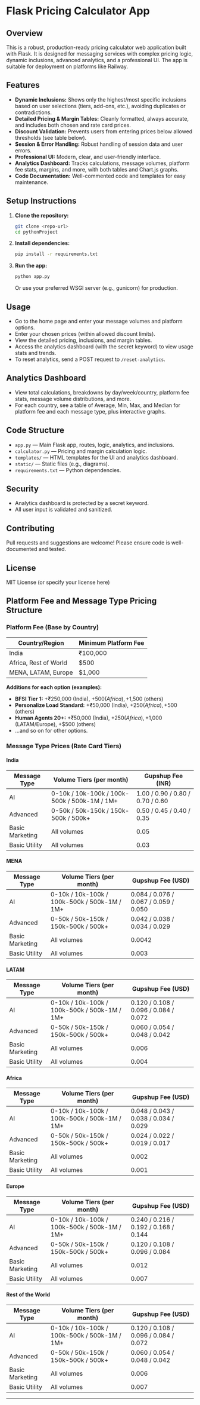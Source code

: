 # Flask Pricing Calculator App

## Overview
This is a robust, production-ready pricing calculator web application built with Flask. It is designed for messaging services with complex pricing logic, dynamic inclusions, advanced analytics, and a professional UI. The app is suitable for deployment on platforms like Railway.

## Features
- **Dynamic Inclusions:** Shows only the highest/most specific inclusions based on user selections (tiers, add-ons, etc.), avoiding duplicates or contradictions.
- **Detailed Pricing & Margin Tables:** Cleanly formatted, always accurate, and includes both chosen and rate card prices.
- **Discount Validation:** Prevents users from entering prices below allowed thresholds (see table below).
- **Session & Error Handling:** Robust handling of session data and user errors.
- **Professional UI:** Modern, clear, and user-friendly interface.
- **Analytics Dashboard:** Tracks calculations, message volumes, platform fee stats, margins, and more, with both tables and Chart.js graphs.
- **Code Documentation:** Well-commented code and templates for easy maintenance.

## Setup Instructions
1. **Clone the repository:**
   ```bash
   git clone <repo-url>
   cd pythonProject
   ```
2. **Install dependencies:**
   ```bash
   pip install -r requirements.txt
   ```
3. **Run the app:**
   ```bash
   python app.py
   ```
   Or use your preferred WSGI server (e.g., gunicorn) for production.

## Usage
- Go to the home page and enter your message volumes and platform options.
- Enter your chosen prices (within allowed discount limits).
- View the detailed pricing, inclusions, and margin tables.
- Access the analytics dashboard (with the secret keyword) to view usage stats and trends.
- To reset analytics, send a POST request to `/reset-analytics`.

## Analytics Dashboard
- View total calculations, breakdowns by day/week/country, platform fee stats, message volume distributions, and more.
- For each country, see a table of Average, Min, Max, and Median for platform fee and each message type, plus interactive graphs.

## Code Structure
- `app.py` — Main Flask app, routes, logic, analytics, and inclusions.
- `calculator.py` — Pricing and margin calculation logic.
- `templates/` — HTML templates for the UI and analytics dashboard.
- `static/` — Static files (e.g., diagrams).
- `requirements.txt` — Python dependencies.

## Security
- Analytics dashboard is protected by a secret keyword.
- All user input is validated and sanitized.

## Contributing
Pull requests and suggestions are welcome! Please ensure code is well-documented and tested.

## License
MIT License (or specify your license here)

## Platform Fee and Message Type Pricing Structure

### Platform Fee (Base by Country)
| Country/Region         | Minimum Platform Fee |
|------------------------|---------------------|
| India                  | ₹100,000            |
| Africa, Rest of World  | $500                |
| MENA, LATAM, Europe    | $1,000              |

**Additions for each option (examples):**
- **BFSI Tier 1:** +₹250,000 (India), +$500 (Africa), +$1,500 (others)
- **Personalize Load Standard:** +₹50,000 (India), +$250 (Africa), +$500 (others)
- **Human Agents 20+:** +₹50,000 (India), +$250 (Africa), +$1,000 (LATAM/Europe), +$500 (others)
- ...and so on for other options.

### Message Type Prices (Rate Card Tiers)

#### India
| Message Type         | Volume Tiers (per month)         | Gupshup Fee (INR) |
|----------------------|----------------------------------|-------------------|
| AI                   | 0-10k / 10k-100k / 100k-500k / 500k-1M / 1M+ | 1.00 / 0.90 / 0.80 / 0.70 / 0.60 |
| Advanced             | 0-50k / 50k-150k / 150k-500k / 500k+ | 0.50 / 0.45 / 0.40 / 0.35 |
| Basic Marketing      | All volumes                      | 0.05        |
| Basic Utility        | All volumes                      | 0.03        |

#### MENA
| Message Type         | Volume Tiers (per month)         | Gupshup Fee (USD) |
|----------------------|----------------------------------|-------------------|
| AI                   | 0-10k / 10k-100k / 100k-500k / 500k-1M / 1M+ | 0.084 / 0.076 / 0.067 / 0.059 / 0.050 |
| Advanced             | 0-50k / 50k-150k / 150k-500k / 500k+ | 0.042 / 0.038 / 0.034 / 0.029 |
| Basic Marketing      | All volumes                      | 0.0042      |
| Basic Utility        | All volumes                      | 0.003       |

#### LATAM
| Message Type         | Volume Tiers (per month)         | Gupshup Fee (USD) |
|----------------------|----------------------------------|-------------------|
| AI                   | 0-10k / 10k-100k / 100k-500k / 500k-1M / 1M+ | 0.120 / 0.108 / 0.096 / 0.084 / 0.072 |
| Advanced             | 0-50k / 50k-150k / 150k-500k / 500k+ | 0.060 / 0.054 / 0.048 / 0.042 |
| Basic Marketing      | All volumes                      | 0.006       |
| Basic Utility        | All volumes                      | 0.004       |

#### Africa
| Message Type         | Volume Tiers (per month)         | Gupshup Fee (USD) |
|----------------------|----------------------------------|-------------------|
| AI                   | 0-10k / 10k-100k / 100k-500k / 500k-1M / 1M+ | 0.048 / 0.043 / 0.038 / 0.034 / 0.029 |
| Advanced             | 0-50k / 50k-150k / 150k-500k / 500k+ | 0.024 / 0.022 / 0.019 / 0.017 |
| Basic Marketing      | All volumes                      | 0.002       |
| Basic Utility        | All volumes                      | 0.001       |

#### Europe
| Message Type         | Volume Tiers (per month)         | Gupshup Fee (USD) |
|----------------------|----------------------------------|-------------------|
| AI                   | 0-10k / 10k-100k / 100k-500k / 500k-1M / 1M+ | 0.240 / 0.216 / 0.192 / 0.168 / 0.144 |
| Advanced             | 0-50k / 50k-150k / 150k-500k / 500k+ | 0.120 / 0.108 / 0.096 / 0.084 |
| Basic Marketing      | All volumes                      | 0.012       |
| Basic Utility        | All volumes                      | 0.007       |

#### Rest of the World
| Message Type         | Volume Tiers (per month)         | Gupshup Fee (USD) |
|----------------------|----------------------------------|-------------------|
| AI                   | 0-10k / 10k-100k / 100k-500k / 500k-1M / 1M+ | 0.120 / 0.108 / 0.096 / 0.084 / 0.072 |
| Advanced             | 0-50k / 50k-150k / 150k-500k / 500k+ | 0.060 / 0.054 / 0.048 / 0.042 |
| Basic Marketing      | All volumes                      | 0.006       |
| Basic Utility        | All volumes                      | 0.007       |

--- 